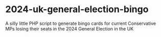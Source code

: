 # 2024-uk-general-election-bingo
A silly little PHP script to generate bingo cards for current Conservative MPs losing their seats in the 2024 General Election in the UK
